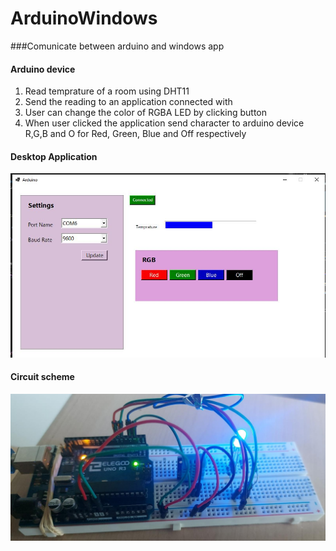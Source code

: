 # ArduinoWindows

###Comunicate between arduino and windows app

#### Arduino device
1. Read temprature of a room using DHT11
2. Send the reading to an application connected with
3. User can change the color of RGBA LED by clicking button
4. When user clicked the application send character to arduino device R,G,B and O for Red, Green, Blue and Off respectively



#### Desktop Application

![alt Application](doc/screen.JPG)



#### Circuit scheme

![alt Application](doc/schema.jpeg)

